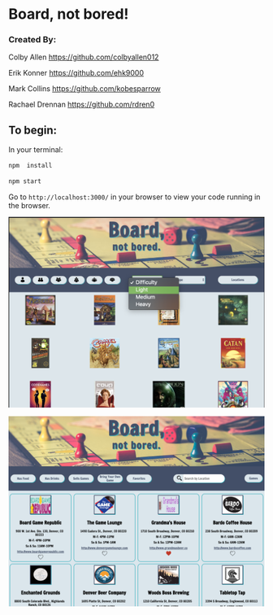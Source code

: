 # Board, not bored!
### Created By:

Colby Allen https://github.com/colbyallen012 

Erik Konner https://github.com/ehk9000 

Mark Collins https://github.com/kobesparrow 

Rachael Drennan  https://github.com/rdren0 


## To begin:
In your terminal:

```bash
npm  install
```

```bash
npm start
```

Go to `http://localhost:3000/` in your browser to view your code running in the browser.



![BoardGameApp](screenshot.png)

![BoardGameApp](locations.png)




